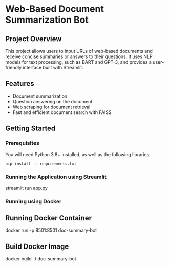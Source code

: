 # Web-Based Document Summarization Bot

## Project Overview
This project allows users to input URLs of web-based documents and receive concise summaries or answers to their questions. It uses NLP models for text processing, such as BART and GPT-3, and provides a user-friendly interface built with Streamlit.

## Features
- Document summarization
- Question answering on the document
- Web scraping for document retrieval
- Fast and efficient document search with FAISS

## Getting Started

### Prerequisites
You will need Python 3.8+ installed, as well as the following libraries:

```bash
pip install -r requirements.txt
```
### Running the Application using Streamlit
streamlit run app.py

### Running using Docker
## Running Docker Container
docker run -p 8501:8501 doc-summary-bot
## Build Docker Image
docker build -t doc-summary-bot .

